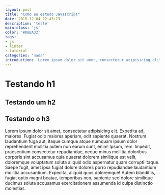 ```yaml
---
layout: post
title: "Como eu estudo Javascript"
date: 2015-12-04 22:43:23
description: 'teste'
main-class: 'js'
color: '#D6BA32'
tags:
- js
- linter
- tutorial
categories: 'nada'
introduction: 'Lorem ipsum dolor sit amet, consectetur adipisicing elit. Rerum, molestiae.'
---
```


# Testando h1
## Testando um h2
## Testando o h3

Lorem ipsum dolor sit amet, consectetur adipisicing elit. Expedita ad, maiores. Fugiat odio maiores aperiam, odit sapiente quaerat. Nostrum laudantium fuga aut, itaque cumque atque numquam ipsum dolor reprehenderit mollitia autem non earum sunt, enim! Ipsum, rem. Impedit, praesentium consectetur repudiandae, neque minus mollitia doloribus corporis sint accusamus quia quaerat dolorem similique est velit, doloremque voluptatum soluta aliquid odio aspernatur quam corrupti itaque. Saepe fugit, amet ipsa fugiat dolore dolores porro repudiandae laudantium mollitia accusantium. Expedita, aliquid quos doloremque! Autem blanditiis, fugiat optio magni beatae, temporibus non, sapiente sed dolore similique ducimus soluta accusamus exercitationem assumenda id culpa distinctio molestias.